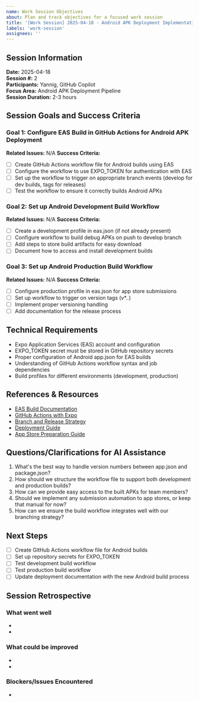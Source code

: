 ```yaml
---
name: Work Session Objectives
about: Plan and track objectives for a focused work session
title: '[Work Session] 2025-04-18 - Android APK Deployment Implementation'
labels: 'work-session'
assignees: ''
---
```


## Session Information
**Date:** 2025-04-18  
**Session #:** 2  
**Participants:** Yannig, GitHub Copilot  
**Focus Area:** Android APK Deployment Pipeline  
**Session Duration:** 2-3 hours  

## Session Goals and Success Criteria
<!-- Each goal should be linked to GitHub issues and have clear success criteria -->

### Goal 1: Configure EAS Build in GitHub Actions for Android APK Deployment
**Related Issues:** N/A
**Success Criteria:**
- [ ] Create GitHub Actions workflow file for Android builds using EAS
- [ ] Configure the workflow to use EXPO_TOKEN for authentication with EAS
- [ ] Set up the workflow to trigger on appropriate branch events (develop for dev builds, tags for releases)
- [ ] Test the workflow to ensure it correctly builds Android APKs

### Goal 2: Set up Android Development Build Workflow
**Related Issues:** N/A
**Success Criteria:**
- [ ] Create a development profile in eas.json (if not already present)
- [ ] Configure workflow to build debug APKs on push to develop branch
- [ ] Add steps to store build artifacts for easy download
- [ ] Document how to access and install development builds

### Goal 3: Set up Android Production Build Workflow
**Related Issues:** N/A
**Success Criteria:**
- [ ] Configure production profile in eas.json for app store submissions
- [ ] Set up workflow to trigger on version tags (v*.*.*)
- [ ] Implement proper versioning handling
- [ ] Add documentation for the release process

## Technical Requirements
<!-- What technical considerations should be kept in mind? -->
- Expo Application Services (EAS) account and configuration
- EXPO_TOKEN secret must be stored in GitHub repository secrets
- Proper configuration of Android app.json for EAS builds
- Understanding of GitHub Actions workflow syntax and job dependencies
- Build profiles for different environments (development, production)

## References & Resources
<!-- Links to relevant documentation, code, or other resources -->
- [EAS Build Documentation](https://docs.expo.dev/eas/build/)
- [GitHub Actions with Expo](https://docs.expo.dev/eas/github-actions/)
- [Branch and Release Strategy](/docs/branch-release-strategy.md)
- [Deployment Guide](/docs/deployment.md)
- [App Store Preparation Guide](/docs/app-store-preparation.md)

## Questions/Clarifications for AI Assistance
<!-- List any questions or clarifications needed -->
1. What's the best way to handle version numbers between app.json and package.json?
2. How should we structure the workflow file to support both development and production builds?
3. How can we provide easy access to the built APKs for team members?
4. Should we implement any submission automation to app stores, or keep that manual for now?
5. How can we ensure the build workflow integrates well with our branching strategy?

## Next Steps
<!-- What should be done after this session? -->
- [ ] Create GitHub Actions workflow file for Android builds
- [ ] Set up repository secrets for EXPO_TOKEN
- [ ] Test development build workflow
- [ ] Test production build workflow
- [ ] Update deployment documentation with the new Android build process

## Session Retrospective
<!-- To be filled at the end of the session -->

### What went well
- <!-- Point 1 -->
- <!-- Point 2 -->

### What could be improved
- <!-- Point 1 -->
- <!-- Point 2 -->

### Blockers/Issues Encountered
- <!-- Issue 1 or "None" -->